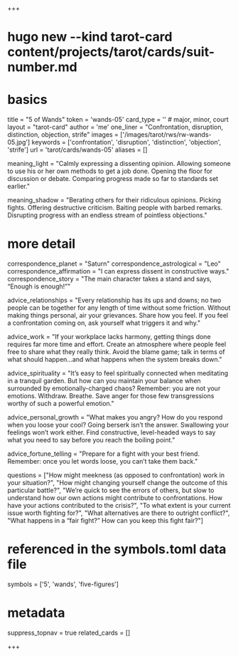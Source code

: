 +++
# hugo new --kind tarot-card content/projects/tarot/cards/suit-number.md
# basics
title     		 = "5 of Wands"
token					 = 'wands-05'
card_type			 = '' # major, minor, court
layout				 = "tarot-card"
author    		 = 'me'
one_liner 		 = "Confrontation, disruption, distinction, objection, strife"
images				 = ['/images/tarot/rws/rw-wands-05.jpg']
keywords			 = ['confrontation', 'disruption', 'distinction', 'objection', 'strife']
url						 = 'tarot/cards/wands-05'
aliases				 = []

meaning_light  = "Calmly expressing a dissenting opinion. Allowing someone to use his or her own methods to get a job done. Opening the floor for discussion or debate. Comparing progress made so far to standards set earlier."

meaning_shadow = "Berating others for their ridiculous opinions. Picking fights. Offering destructive criticism. Baiting people with barbed remarks. Disrupting progress with an endless stream of pointless objections."

# more detail
correspondence_planet 			= "Saturn"
correspondence_astrological = "Leo"
correspondence_affirmation  = "I can express dissent in constructive ways."
correspondence_story 				= "The main character takes a stand and says, “Enough is enough!”"

advice_relationships 	 = "Every relationship has its ups and downs; no two people can be together for any length of time without some friction. Without making things personal, air your grievances. Share how you feel. If you feel a confrontation coming on, ask yourself what triggers it and why."

advice_work 					 = "If your workplace lacks harmony, getting things done requires far more time and effort. Create an atmosphere where people feel free to share what they really think. Avoid the blame game; talk in terms of what should happen…and what happens when the system breaks down."

advice_spirituality 	 = "It’s easy to feel spiritually connected when meditating in a tranquil garden. But how can you maintain your balance when surrounded by emotionally-charged chaos? Remember: you are not your emotions. Withdraw. Breathe. Save anger for those few transgressions worthy of such a powerful emotion."

advice_personal_growth = "What makes you angry? How do you respond when you loose your cool? Going berserk isn’t the answer. Swallowing your feelings won’t work either. Find constructive, level-headed ways to say what you need to say before you reach the boiling point."

advice_fortune_telling = "Prepare for a fight with your best friend. Remember: once you let words loose, you can’t take them back."

questions	= ["How might meekness (as opposed to confrontation) work in your situation?", "How might changing yourself change the outcome of this particular battle?", "We’re quick to see the errors of others, but slow to understand how our own actions might contribute to confrontations. How have your actions contributed to the crisis?", "To what extent is your current issue worth fighting for?", "What alternatives are there to outright conflict?", "What happens in a “fair fight?” How can you keep this fight fair?"]

# referenced in the symbols.toml data file
symbols	  = ['5', 'wands', 'five-figures']

# metadata
suppress_topnav = true
related_cards 	= []

+++